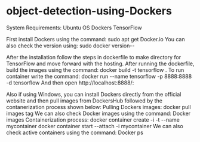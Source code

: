 # object-detection-using-Dockers
System Requirements:
Ubuntu OS
Dockers
TensorFlow

First install Dockers using the command:
sudo apt get Docker.io
You can also check the version using:
sudo docker version--
 
 After the installation follow the steps in dockerfile to make directory for TensorFlow and move forward with the hosting.
 After running the dockerfile, build the images using the command:
 docker build -t tensorflow .
 To run container write the command:
 docker run --name tensorflow -p 8888:8888 -d tensorflow
 And then open http://localhost:8888/:
 
 Also if using Windows, you can install Dockers directly from the official website and then pull images from DockersHub followed by the contanerization process shown   below:
 Pulling Dockers images: docker pull images tag
 We can also check Docker images using the command: Docker images
 Containerization process: docker container create -i -t --name mycontainer 
docker container start --attach -i mycontainer
 We can also check active containers using the command: Docker ps
